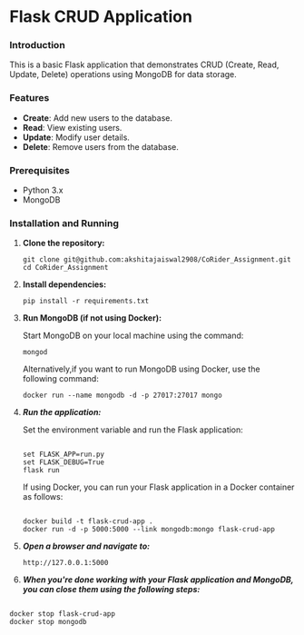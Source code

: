 # Flask CRUD Application

### Introduction

This is a basic Flask application that demonstrates CRUD (Create, Read, Update, Delete) operations using MongoDB for data storage.

### Features

- **Create**: Add new users to the database.
- **Read**: View existing users.
- **Update**: Modify user details.
- **Delete**: Remove users from the database.

### Prerequisites

- Python 3.x
- MongoDB

### Installation and Running

1. **Clone the repository:**

   ```
   git clone git@github.com:akshitajaiswal2908/CoRider_Assignment.git
   cd CoRider_Assignment

2. **Install dependencies:**

    ```
    pip install -r requirements.txt

3. **Run MongoDB (if not using Docker):**

    Start MongoDB on your local machine using the command:

    ```
    mongod
    ```
    Alternatively,if you want to run MongoDB using Docker, use the following command:

    ```
    docker run --name mongodb -d -p 27017:27017 mongo

4. ***Run the application:***

    Set the environment variable and run the Flask application:

    ```

    set FLASK_APP=run.py
    set FLASK_DEBUG=True 
    flask run

    ```
    
    If using Docker, you can run your Flask application in a Docker container as follows:

    ```

    docker build -t flask-crud-app .
    docker run -d -p 5000:5000 --link mongodb:mongo flask-crud-app

5. ***Open a browser and navigate to:***


    ```
    http://127.0.0.1:5000

6. ***When you're done working with your Flask application and MongoDB, you can close them using the following steps:***
```

docker stop flask-crud-app
docker stop mongodb